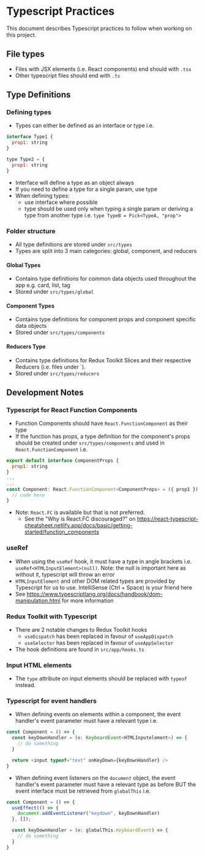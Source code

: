 # Typescript Practices
This document describes Typescript practices to follow when working on this project.

## File types
- Files with JSX elements (i.e. React components) end should with `.tsx`
- Other typescript files should end with `.ts`

## Type Definitions
### Defining types
- Types can either be defined as an interface or type i.e.
```javascript
interface Type1 {
  prop1: string
}

type Type2 = {
  prop1: string
}
```
- Interface will define a type as an object always
- If you need to define a type for a single param, use type
- When defining types:
  - use interface where possible
  - type should be used only when typing a single param or deriving a type from another type i.e. `type TypeB = Pick<TypeA, "prop">`

### Folder structure
- All type definitions are stored under `src/types`
- Types are split into 3 main categories: global, component, and reducers

#### Global Types
- Contains type definitions for common data objects used throughout the app e.g. card, list, tag
- Stored under `src/types/global`

#### Component Types
- Contains type definitions for component props and component specific data objects
- Stored under `src/types/components`

#### Reducers Type
- Contains type definitions for Redux Toolkit Slices and their respective Reducers (i.e. files under `).
- Stored under `src/types/reducers`

## Development Notes
### Typescript for React Function Components
- Function Components should have `React.FunctionComponent` as their type
- If the function has props, a type definition for the component's props should be created under `src/types/components` and used in `React.FunctionComponent` i.e.
```javascript
export default interface ComponentProps {
  prop1: string
}
...
...
const Component: React.FunctionComponent<ComponentProps> = ({ prop1 }) => {
  // code here
}
```
- Note: `React.FC` is available but that is not preferred. 
  - See the "Why is React.FC discouraged?" on https://react-typescript-cheatsheet.netlify.app/docs/basic/getting-started/function_components

### useRef
- When using the `useRef` hook, it must have a type in angle brackets i.e. `useRef<HTMLInputElement>(null)`. Note: the null is important here as without it, typescript will throw an error
- `HTMLInputElement` and other DOM related types are provided by Typescript for us to use. IntelliSense (Ctrl + Space) is your friend here
- See https://www.typescriptlang.org/docs/handbook/dom-manipulation.html for more information

### Redux Toolkit with Typescript
- There are 2 notable changes to Redux Toolkit hooks
  - `useDispatch` has been replaced in favour of `useAppDispatch`
  - `useSelector` has been replaced in favour of `useAppSelector`
- The hook definitions are found in `src/app/hooks.ts`

### Input HTML elements
- The `type` attribute on input elements should be replaced with `typeof` instead.

### Typescript for event handlers
- When defining events on elements within a component, the event handler's event parameter must have a relevant type i.e.
```javascript
const Component = () => {
  const keyDownHandler = (e: KeyboardEvent<HTMLInputelement>) => {
    // do something
  }

  return <input typeof="text" onKeyDown={keyDownHandler} />
}
```
- When defining event listeners on the `document` object, the event handler's event parameter must have a relevant type as before BUT the event interface must be retrieved from `globalThis` i.e.
```javascript
const Component = () => {
  useEffect(() => {
    document.addEventListener("keydown", keyDownHandler)
  }, []);

  const keyDownHandler = (e: globalThis.KeyboardEvent) => {
    // do something
  }
}
```